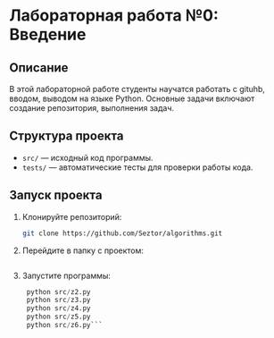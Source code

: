 # Лабораторная работа №0: Введение

## Описание
В этой лабораторной работе студенты научатся работать с gituhb, вводом, выводом на языке Python.
Основные задачи включают создание репозитория, выполнения задач.

## Структура проекта
- `src/` — исходный код программы.
- `tests/` — автоматические тесты для проверки работы кода.

## Запуск проекта
1. Клонируйте репозиторий:
   ```bash
   git clone https://github.com/Seztor/algorithms.git
2. Перейдите в папку с проектом:
      ```cd algorithms/lab0
3. Запустите программы:
     ```python src/z1.py
      python src/z2.py
      python src/z3.py
      python src/z4.py
      python src/z5.py
      python src/z6.py```
